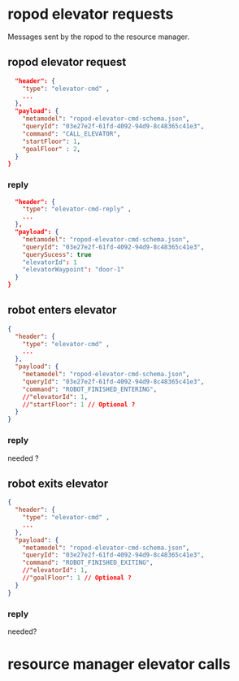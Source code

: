 # ropod elevator requests
Messages sent by the ropod to the resource manager.

## ropod elevator request
```json
  "header": {
    "type": "elevator-cmd" ,
    ...
  },
  "payload": {
    "metamodel": "ropod-elevator-cmd-schema.json",
    "queryId": "03e27e2f-61fd-4092-94d9-8c48365c41e3",
    "command": "CALL_ELEVATOR",
    "startFloor": 1,
    "goalFloor" : 2,
  }
}
```
### reply

```json
  "header": {
    "type": "elevator-cmd-reply" ,
    ...
  },
  "payload": {
    "metamodel": "ropod-elevator-cmd-schema.json",
    "queryId": "03e27e2f-61fd-4092-94d9-8c48365c41e3",
    "querySucess": true
    "elevatorId": 1
    "elevatorWaypoint": "door-1"
  }
}
```

## robot enters elevator

```json
{
  "header": {
    "type": "elevator-cmd" ,
    ...
  },
  "payload": {
    "metamodel": "ropod-elevator-cmd-schema.json",
    "queryId": "03e27e2f-61fd-4092-94d9-8c48365c41e3",
    "command": "ROBOT_FINISHED_ENTERING",
    //"elevatorId": 1,
    //"startFloor": 1 // Optional ?
  }
}
```
### reply
needed ?

## robot exits elevator
```json
{
  "header": {
    "type": "elevator-cmd" ,
    ...
  },
  "payload": {
    "metamodel": "ropod-elevator-cmd-schema.json",
    "queryId": "03e27e2f-61fd-4092-94d9-8c48365c41e3",
    "command": "ROBOT_FINISHED_EXITING",
    //"elevatorId": 1,
    //"goalFloor": 1 // Optional ?
  }
}
```


### reply
needed?


# resource manager elevator calls
